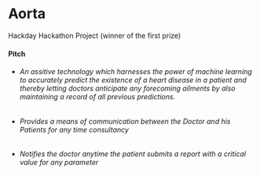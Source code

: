 # Aorta
Hackday Hackathon Project (winner of the first prize)

#### Pitch
- ###### An assitive technology which harnesses the power of machine learning to accurately predict the existence of a heart disease in a patient and thereby letting doctors anticipate any forecoming ailments by also maintaining a record of all previous predictions.
- ###### Provides a means of communication between the Doctor and his Patients for any time consultancy
- ###### Notifies the doctor anytime the patient submits a report with a critical value for any parameter 
